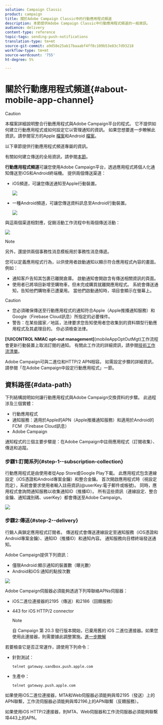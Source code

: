 ```yaml
---
solution: Campaign Classic
product: campaign
title: 關於Adobe Campaign Classic中的行動應用程式頻道
description: 本節提供Adobe Campaign Classic中行動應用程式頻道的一般資訊。
audience: delivery
content-type: reference
topic-tags: sending-push-notifications
translation-type: tm+mt
source-git-commit: a9d58e25ab17baaabf4ff8c109b53e83c7d93218
workflow-type: tm+mt
source-wordcount: '755'
ht-degree: 5%

---
```



# 關於行動應用程式頻道{#about-mobile-app-channel}

>[!CAUTION]
>
>本檔案詳細說明整合行動應用程式與Adobe Campaign平台的程式。 它不提供如何建立行動應用程式或如何設定它以管理通知的資訊。 如果您想要進一步瞭解此資訊，請參閱官方的Apple [檔案](https://developer.apple.com/)和Android [檔案](https://developer.android.com/index.html)。

以下章節提供行動應用程式頻道專屬的資訊。

有關如何建立傳送的全局資訊，請參閱[本節](../../delivery/using/steps-about-delivery-creation-steps.md)。

**行動應用程式頻道**&#x200B;可讓您使用Adobe Campaign平台，透過應用程式將個人化通知傳送至iOS和Android終端機。 提供兩個傳送渠道：

* iOS頻道，可讓您傳送通知至Apple行動裝置。

   ![](assets/nmac_intro_2.png)

* 一種Android頻道，可讓您傳送資料訊息至Android行動裝置。

   ![](assets/nmac_intro_1.png)

與這兩個渠道相對應，促銷活動工作流程中有兩個傳送活動：

![](assets/nmac_intro_3.png)

>[!NOTE]
>
>另外，還提供兩個事務性消息模板用於事務性消息傳遞。

您可以定義應用程式行為，以供使用者啟動通知以顯示符合應用程式內容的畫面。 例如：

* 通知客戶告知其包裹已離開倉庫。 啟動通知會開啟含有傳送相關資訊的頁面。
* 使用者已將項目新增至購物車，但未完成購買就離開應用程式。 系統會傳送通知，告知他們購物車已遭棄用。 當他們啟動通知時，項目會顯示在螢幕上。

>[!CAUTION]
>
>* 您必須確保傳送至行動應用程式的通知符合Apple（Apple推播通知服務）和Google（Firebase Cloud訊息）所指定的必要條件。
>* 警告：在某些國家／地區，法律要求您告知使用者您收集到的資料類型行動應用程式及其處理目的。 你必須檢查法律。


**[!UICONTROL NMAC opt-out management]**(mobileAppOptOutMgt)工作流程會更新行動裝置上取消訂閱的通知。 有關此工作流的詳細資訊，請參閱[技術工作流清單](../../workflow/using/about-technical-workflows.md)。

Adobe Campaign可與二進位和HTTP/2 APN相容。 如需設定步驟的詳細資訊，請參閱「在Adobe Campaign中設定行動應用程式」一節。[](../../delivery/using/configuring-the-mobile-application.md)

## 資料路徑{#data-path}

下列結構說明如何讓行動應用程式與Adobe Campaign交換資料的步驟。 此過程涉及三個實體：

* 行動應用程式
* 通知服務：適用於Apple的APN（Apple推播通知服務）和適用於Android的FCM（Firebase Cloud訊息）
* Adobe Campaign

通知程式的三個主要步驟是：在Adobe Campaign中註冊應用程式（訂閱收集）、傳送和追蹤。

### 步驟1:訂閱系列{#step-1--subscription-collection}

行動應用程式是由使用者從App Store或Google Play下載。 此應用程式包含連線設定（iOS憑證和Android專案金鑰）和整合金鑰。 首次開啟應用程式時（視設定而定），系統會要求使用者輸入註冊資訊(@userKey:電子郵件或帳號)。 同時，應用程式會詢問通知服務以收集通知ID（推播ID）。 所有這些資訊（連線設定、整合金鑰、通知識別碼、userKey）都會傳送至Adobe Campaign。

![](assets/nmac_register_view.png)

### 步驟2:傳送{#step-2--delivery}

行銷人員鎖定應用程式訂閱者。 傳送程式會傳送連線設定至通知服務（iOS憑證和Android專案金鑰）、通知ID（推播ID）和通知內容。 通知服務向目標終端發送通知。

Adobe Campaign提供下列資訊：

* 僅限Android:顯示通知的裝置數（曝光數）
* Android和iOS:通知的點按次數

![](assets/nmac_delivery_view.png)

Adobe Campaign伺服器必須能夠透過下列埠聯絡APNs伺服器：

* iOS二進位連接器的2195（傳送）和2186（回饋服務）
* 443 for iOS HTTP/2 connector

   >[!NOTE]
   >
   > 自 Campaign 第 20.3 發行版本開始，已棄用舊的 iOS 二進位連接器。如果您使用此連接器，則需要據此調整實施。[進一步瞭解](https://helpx.adobe.com/tw/campaign/kb/migrate-to-apns-http2.html)

若要檢查它是否正常運作，請使用下列命令：

* 針對測試：

   ```
   telnet gateway.sandbox.push.apple.com
   ```

* 生產中：

   ```
   telnet gateway.push.apple.com
   ```

如果使用iOS二進位連接器，MTA和Web伺服器必須能夠與埠2195（發送）上的APN聯繫，工作流伺服器必須能夠與埠2196上的APN聯繫（反饋服務）。

如果使用iOS HTTP/2連接器，則MTA、Web伺服器和工作流伺服器必須能夠聯繫埠443上的APN。

